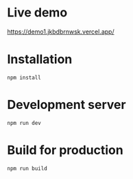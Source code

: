# Live demo

https://demo1.jkbdbrnwsk.vercel.app/

# Installation

`npm install`

# Development server

`npm run dev`

# Build for production

`npm run build`
